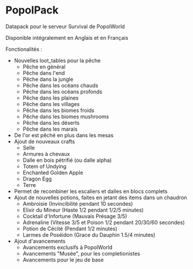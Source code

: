 # PopolPack

Datapack pour le serveur Survival de PopolWorld

Disponible intégralement en Anglais et en Français

Fonctionalités :

- Nouvelles loot_tables pour la pêche
  - Pêche en général
  - Pêche dans l'end
  - Pêche dans la jungle
  - Pêche dans les océans chauds
  - Pêche dans les océans profonds
  - Pêche dans les plaines
  - Pêche dans les villages
  - Pêche dans les biomes froids
  - Pêche dans les biomes mushrooms
  - Pêche dans les déserts
  - Pêche dans les marais
- De l'or est pêché en plus dans les mesas
- Ajout de nouveaux crafts
  - Selle
  - Armures à chevaux
  - Dalle en bois pétrifié (ou dalle alpha)
  - Totem of Undying
  - Enchanted Golden Apple
  - Dragon Egg
  - Terre
- Permet de recombiner les escaliers et dalles en blocs complets
- Ajout de nouvelles potions, faites en jetant des items dans un chaudron
  - Ambroisie (Invincibilité pendant 10 secondes)
  - Elixir du Mineur (Haste 1/2 pendant 1/2/5 minutes)
  - Cocktail d'Infortune (Mauvais Présage 3/5)
  - Adrenaline (Vitesse 3/5 et Poison 1/2 pendant 20/30/60 secondes)
  - Potion de Cécité (Pendant 1/2 minutes)
  - Larmes de Poséidon (Grace du Dauphin 1.5/4 minutes)
- Ajout d'avancements
  - Avancements exclusifs à PopolWorld
  - Avancements "Musée", pour les completionistes
  - Avancements pour le jeu de base
